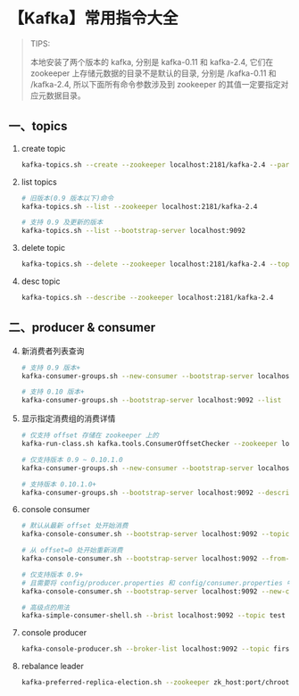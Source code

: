 # 【Kafka】常用指令大全

> TIPS:
>
> 本地安装了两个版本的 kafka, 分别是 kafka-0.11 和 kafka-2.4, 它们在 zookeeper 上存储元数据的目录不是默认的目录, 分别是 /kafka-0.11 和 /kafka-2.4, 所以下面所有命令参数涉及到 zookeeper 的其值一定要指定对应元数据目录。

## 一、topics

1. create topic

   ```sh
   kafka-topics.sh --create --zookeeper localhost:2181/kafka-2.4 --partitions 2 --replication-factor 2 --topic first
   ```

2. list topics

   ```sh
   # 旧版本(0.9 版本以下)命令
   kafka-topics.sh --list --zookeeper localhost:2181/kafka-2.4
   
   # 支持 0.9 及更新的版本
   kafka-topics.sh --list --bootstrap-server localhost:9092
   ```

3. delete topic

   ```sh
   kafka-topics.sh --delete --zookeeper localhost:2181/kafka-2.4 --topic first
   ```

4. desc topic

   ```sh
   kafka-topics.sh --describe --zookeeper localhost:2181/kafka-2.4
   ```

## 二、producer & consumer

4. 新消费者列表查询

   ```sh
   # 支持 0.9 版本+
   kafka-consumer-groups.sh --new-consumer --bootstrap-server localhost:9092 --list
   
   # 支持 0.10 版本+
   kafka-consumer-groups.sh --bootstrap-server localhost:9092 --list
   ```

5. 显示指定消费组的消费详情

   ```sh
   # 仅支持 offset 存储在 zookeeper 上的
   kafka-run-class.sh kafka.tools.ConsumerOffsetChecker --zookeeper localhost:2181/kafka-2.4 --group test
   
   # 仅支持版本 0.9 ~ 0.10.1.0
   kafka-consumer-groups.sh --new-consumer --bootstrap-server localhost:9092 --describe --group test-consumer-group
   
   # 支持版本 0.10.1.0+
   kafka-consumer-groups.sh --bootstrap-server localhost:9092 --describe --group my-group
   ```

6. console consumer

   ```sh
   # 默认从最新 offset 处开始消费
   kafka-console-consumer.sh --bootstrap-server localhost:9092 --topic first
   
   # 从 offset=0 处开始重新消费
   kafka-console-consumer.sh --bootstrap-server localhost:9092 --from-beginning --topic first
   
   # 仅支持版本 0.9+
   # 且需要将 config/producer.properties 和 config/consumer.properties 中的 group.id 设置成一样的。
   kafka-console-consumer.sh --bootstrap-server localhost:9092 --new-consumer --from-beginning --consumer.config config/consumer.properties --topic test 
   
   # 高级点的用法
   kafka-simple-consumer-shell.sh --brist localhost:9092 --topic test --partition 0 --offset 1234  --max-messages 10
   ```


7. console producer

   ```sh
   kafka-console-producer.sh --broker-list localhost:9092 --topic first
   ```

8. rebalance leader

   ```sh
   kafka-preferred-replica-election.sh --zookeeper zk_host:port/chroot
   ```

   

